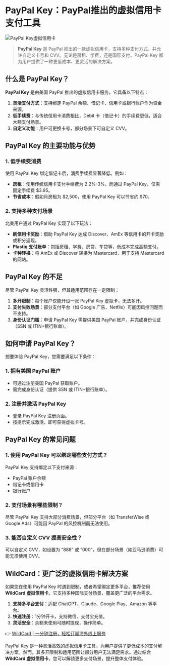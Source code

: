 # PayPal Key：PayPal推出的虚拟信用卡支付工具

![PayPal Key虚拟信用卡](https://camo.githubusercontent.com/9a51d100281eb1ee5ba8584dcea98cfdfa78682a8cd739fa8beef37431f8c960/68747470733a2f2f7777772e767073646177616e6a69612e636f6d2f77702d636f6e74656e742f75706c6f6164732f323032302f30392f3532303539332e706e67)

> **PayPal Key** 是 PayPal 推出的一款虚拟信用卡，支持多种支付方式，并允许自定义卡号和 CVV。无论是房租、学费，还是国际支付，PayPal Key 都为用户提供了一种更低成本、更灵活的解决方案。

## 什么是 PayPal Key？

**PayPal Key** 是由美国 PayPal 推出的虚拟信用卡服务，它具备以下特点：

1. **灵活支付方式**：支持绑定 PayPal 余额、借记卡、信用卡或银行账户作为资金来源。
2. **低手续费**：与传统信用卡消费相比，Debit 卡（借记卡）的手续费更低，适合大额支付场景。
3. **自定义功能**：用户可更换卡号，部分场景下可自定义 CVV。

## PayPal Key 的主要功能与优势

### 1. 低手续费消费

使用 PayPal Key 绑定借记卡后，消费手续费显著降低。例如：

- **房租**：使用传统信用卡支付手续费为 2.2%-3%，而通过 PayPal Key，仅需固定手续费 $3.95。
- **节省成本**：假如月房租为 $2,500，使用 PayPal Key 可以节省约 $70。

### 2. 支持多种支付场景

北美用户通过 PayPal Key 实现了以下玩法：

- **刷信用卡奖励**：借助 PayPal Key 达成 Discover、AmEx 等信用卡的开卡奖励或积分返现。
- **Plastiq 支付账单**：包括房租、学费、房贷、车贷等，低成本完成高额支付。
- **卡种转换**：将 AmEx 或 Discover 转换为 Mastercard，用于支持 Mastercard 的网站。

## PayPal Key 的不足

尽管 PayPal Key 灵活性强，但其适用范围存在一定限制：

1. **多开限制**：每个账户仅能开设一张 PayPal Key 虚拟卡，无法多开。
2. **支付失败场景**：部分支付平台（如 Google 广告、Netflix）可能因风控问题而不支持。
3. **身份认证门槛**：申请 PayPal Key 需提供美国 PayPal 账户，并完成身份认证（SSN 或 ITIN+银行账单）。

## 如何申请 PayPal Key？

想要体验 PayPal Key，您需要满足以下条件：

### 1. 拥有美国 PayPal 账户

- 可通过注册美国 PayPal 获取账户。
- 需完成身份认证（提供 SSN 或 ITIN+银行账单）。

### 2. 注册并激活 PayPal Key

- 登录 PayPal Key 注册页面。
- 按提示完成激活，即可获得虚拟卡号。

## PayPal Key 的常见问题

### 1. 使用 PayPal Key 可以绑定哪些支付方式？

PayPal Key 支持绑定以下支付来源：

- PayPal 账户余额
- 借记卡或信用卡
- 银行账户

### 2. 支付场景有哪些限制？

尽管 PayPal Key 支持大部分消费场景，但部分平台（如 TransferWise 或 Google Ads）可能因 PayPal 的风控机制而无法使用。

### 3. 能否自定义 CVV 提高安全性？

可以自定义 CVV，如设置为 “888” 或 “000”，但在部分场景（如亚马逊消费）可能无须使用 CVV。

## WildCard：更广泛的虚拟信用卡解决方案

如果您在使用 PayPal Key 时遇到限制，或者希望绑定更多平台，推荐使用 **WildCard 虚拟信用卡**。它支持多种国际支付场景，覆盖更广泛的平台需求。

1. **支持多平台支付**：适配 ChatGPT、Claude、Google Play、Amazon 等平台。
2. **快速注册**：1分钟开卡，支持微信、支付宝充值。
3. **灵活安全**：余额未使用可随时提现，操作简单。

👉 [WildCard | 一分钟注册，轻松订阅海外线上服务](https://bbtdd.com/WildCard)

PayPal Key 是一种灵活高效的虚拟信用卡工具，为用户提供了更低成本的支付解决方案。然而，其多开限制和适用范围让部分用户无法满足需求。通过结合 **WildCard 虚拟信用卡**，您可以解锁更多支付场景，提升整体支付体验。